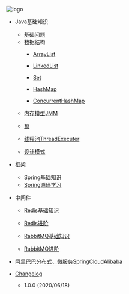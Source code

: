 
![logo](../Image/logo.jpeg ':size=100')

* Java基础知识

    - [基础问题](BasicProblem.md)

    * 数据结构
        - [ArrayList](DataStructure/ArrayList.md)

        - [LinkedList](DataStructure/LinkedList.md)

        - [Set](DataStructure/Set.md)

        - [HashMap](DataStructure/HashMap.md)

        - [ConcurrentHashMap](DataStructure/ConcurrentHashMap.md)

    - [内存模型JMM](JMM.md)

    - [锁](Interview_Lock.md)

    - [线程池ThreadExecuter](Interview_ThreadExecuter.md)

    - [设计模式](Interview_DesignMode.md)

* 框架
    - [Spring基础知识](Spring.md)
    - [Spring源码学习](Spring_1.md)


* 中间件
    - [Redis基础知识](Redis_1.md)

    - [Redis进阶](Redis_2.md)

    - [RabbitMQ基础知识](RabbitMQ_1.md)

    - [RabbitMQ进阶](RabbitMQ_2.md)

* [阿里巴巴分布式、微服务SpringCloudAlibaba](SpringCloudAlibaba.md)

* [Changelog](changelog.md)

    - 1.0.0 (2020/06/18)